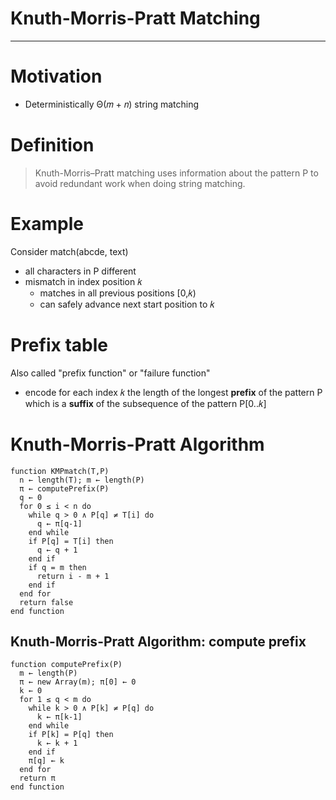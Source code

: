 # Knuth-Morris-Pratt Matching

---


# Motivation
- Deterministically Θ(𝑚 + 𝑛) string matching

# Definition
> Knuth-Morris–Pratt matching uses information about the pattern P to
avoid redundant work when doing string matching.

# Example
Consider match(abcde, text)
- all characters in P different
- mismatch in index position 𝑘
  - matches in all previous positions [0,𝑘)
  - can safely advance next start position to 𝑘

# Prefix table
Also called "prefix function" or "failure function"
- encode for each index 𝑘 the length of the longest **prefix** of the pattern P which is a **suffix** of the subsequence of the pattern P[0..𝑘]

# Knuth-Morris-Pratt Algorithm
```
function KMPmatch(T,P)
  n ← length(T); m ← length(P)
  π ← computePrefix(P)
  q ← 0
  for 0 ≤ i < n do
    while q > 0 ∧ P[q] ≠ T[i] do
      q ← π[q-1]
    end while
    if P[q] = T[i] then
      q ← q + 1
    end if
    if q = m then
      return i - m + 1
    end if
  end for
  return false
end function
```

## Knuth-Morris-Pratt Algorithm: compute prefix
```
function computePrefix(P)
  m ← length(P)
  π ← new Array(m); π[0] ← 0
  k ← 0
  for 1 ≤ q < m do
    while k > 0 ∧ P[k] ≠ P[q] do
      k ← π[k-1]
    end while
    if P[k] = P[q] then
      k ← k + 1
    end if
    π[q] ← k
  end for
  return π
end function
```





























#
